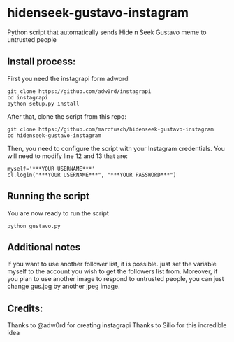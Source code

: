 # hidenseek-gustavo-instagram
Python script that automatically sends Hide n Seek Gustavo meme to untrusted people

## Install process:
First you need the instagrapi form adword
```
git clone https://github.com/adw0rd/instagrapi
cd instagrapi
python setup.py install
```
After that, clone the script from this repo:

```
git clone https://github.com/marcfusch/hidenseek-gustavo-instagram
cd hidenseek-gustavo-instagram
```
Then, you need to configure the script with your Instagram credentials.
You will need to modify line 12 and 13 that are:
```
myself='***YOUR USERNAME***'
cl.login("***YOUR USERNAME***", "***YOUR PASSWORD***")
```

## Running the script
You are now ready to run the script
```
python gustavo.py
```

## Additional notes
If you want to use another follower list, it is possible. just set the variable myself to the account you wish to get the followers list from.
Moreover, if you plan to use another image to respond to untrusted people, you can just change gus.jpg by another jpeg image.

## Credits:
Thanks to @adw0rd for creating instagrapi
Thanks to Silio for this incredible idea
